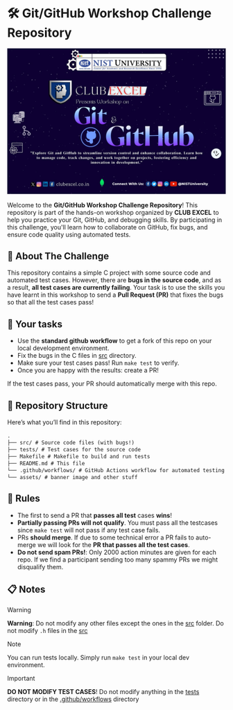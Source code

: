 # 🛠️ Git/GitHub Workshop Challenge Repository

<p align="center">
  <img src="assets/gitworkshop.jpg" />
</p>


Welcome to the **Git/GitHub Workshop Challenge Repository**! 
This repository is part of the hands-on workshop organized by **CLUB EXCEL** to help you practice your Git, GitHub, and debugging skills. By participating in this challenge, you'll learn how to collaborate on GitHub, fix bugs, and ensure code quality using automated tests.

## 🚀 About The Challenge

This repository contains a simple C project with some source code and automated test cases. However, there are **bugs in the source code**, and as a result, **all test cases are currently failing**. Your task is to use the skills you have learnt in this workshop to send a **Pull Request (PR)** that fixes the bugs so that all the test cases pass!

## :memo: Your tasks
- Use the **standard github workflow** to get a fork of this repo on your local development environment.
- Fix the bugs in the C files in [src](./src/) directory.
- Make sure your test cases pass! Run `make test` to verify.
- Once you are happy with the results: create a PR!

If the test cases pass, your PR should automatically merge with this repo.

## 🧩 Repository Structure

Here’s what you’ll find in this repository:
```
.
├── src/ # Source code files (with bugs!)
├── tests/ # Test cases for the source code
├── Makefile # Makefile to build and run tests
├── README.md # This file
└── .github/workflows/ # GitHub Actions workflow for automated testing
└── assets/ # banner image and other stuff
```

## :scroll: Rules
- The first to send a PR that **passes all test** cases **wins**!
- **Partially passing PRs will not qualify**. You must pass all the testcases since `make test` will not pass if any test case fails.
- PRs **should merge**. If due to some technical error a PR fails to auto-merge we will look for the **PR that passes all the test cases**.
- **Do not send spam PRs!**: Only 2000 action minutes are given for each repo. If we find a participant sending too many spammy PRs we might disqualify them.


## :clipboard: Notes
> [!WARNING]
> **Warning**: Do not modify any other files except the ones in the [src](./src/) folder. Do not modify `.h` files in the [src](./src/)

> [!NOTE]
> You can run tests locally. Simply run `make test` in your local dev environment.

> [!IMPORTANT]
> **DO NOT MODIFY TEST CASES**! Do not modify anything in the [tests](./tests/) directory or in the [.github/workflows](.github/workflows/) directory